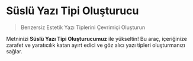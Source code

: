 # Süslü Yazı Tipi Oluşturucu

> Benzersiz Estetik Yazı Tiplerini Çevrimiçi Oluşturun

Metninizi **Süslü Yazı Tipi Oluşturucumuz** ile yükseltin! Bu araç, içeriğinize zarafet ve yaratıcılık katan ayırt edici ve göz alıcı yazı tipleri oluşturmanızı sağlar.